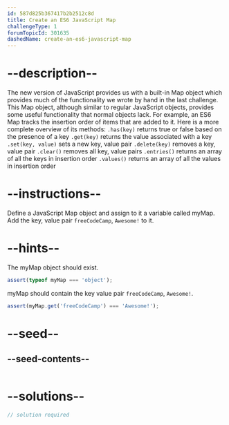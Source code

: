 ```yaml
---
id: 587d825b367417b2b2512c8d
title: Create an ES6 JavaScript Map
challengeType: 1
forumTopicId: 301635
dashedName: create-an-es6-javascript-map
---
```


# --description--

The new version of JavaScript provides us with a built-in Map object which provides much of the functionality we wrote by hand in the last challenge. This Map object, although similar to regular JavaScript objects, provides some useful functionality that normal objects lack. For example, an ES6 Map tracks the insertion order of items that are added to it. Here is a more complete overview of its methods: `.has(key)` returns true or false based on the presence of a key `.get(key)` returns the value associated with a key `.set(key, value)` sets a new key, value pair `.delete(key)` removes a key, value pair `.clear()` removes all key, value pairs `.entries()` returns an array of all the keys in insertion order `.values()` returns an array of all the values in insertion order

# --instructions--

Define a JavaScript Map object and assign to it a variable called myMap. Add the key, value pair `freeCodeCamp`, `Awesome!` to it.

# --hints--

The myMap object should exist.

```js
assert(typeof myMap === 'object');
```

myMap should contain the key value pair `freeCodeCamp`, `Awesome!`.

```js
assert(myMap.get('freeCodeCamp') === 'Awesome!');
```

# --seed--

## --seed-contents--

```js
```

# --solutions--

```js
// solution required
```
